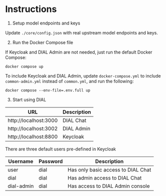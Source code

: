 # Instructions

1. Setup model endpoints and keys

Update `./core/config.json` with real upstream model endpoints and keys.

2. Run the Docker Compose file

If Keycloak and DIAL Admin are not needed, just run the default Docker Compose:

```
docker compose up
```

To include Keycloak and DIAL Admin, update `docker-compose.yml` to include `common-admin.yml` instead of `common.yml`, and run the following:

```
docker compose --env-file=.env.full up
```

3. Start using DIAL

|URL|Description|
|---|---|
|http://localhost:3000|DIAL Chat|
|http://localhost:3002|DIAL Admin|
|http://localhost:8800|Keycloak|

There are three default users pre-defined in Keycloak

|Username|Password|Description|
|---|---|---|
|user|dial|Has only basic access to DIAL Chat|
|dial|dial|Has admin access to DIAL Chat|
|dial-admin|dial|Has access to DIAL Admin console|
